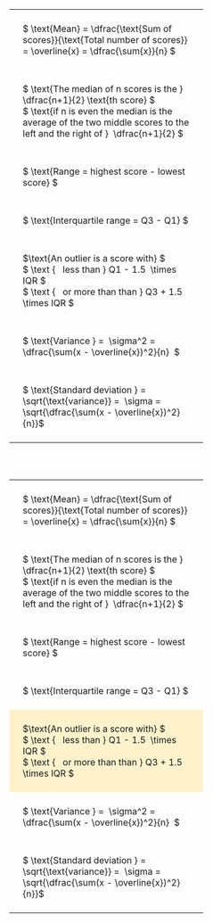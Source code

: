 ---
---

#  
<br>
<style type="text/css">
#T_ff322 th.col_heading {
  text-align: left;
  font-size: 1em;
}
#T_ff322 td {
  text-align: left;
  font-size: 1em;
  padding: 1.5em;
}
#T_ff322_row0_col0, #T_ff322_row1_col0, #T_ff322_row2_col0, #T_ff322_row3_col0, #T_ff322_row4_col0, #T_ff322_row5_col0, #T_ff322_row6_col0 {
  width: 300px;
  white-space: pre-wrap;
}
</style>
<table id="T_ff322">
  <thead>
  </thead>
  <tbody>
    <tr>
      <td id="T_ff322_row0_col0" class="data row0 col0" >$ \text{Mean} = \dfrac{\text{Sum of scores}}{\text{Total number of scores}} = \overline{x} = \dfrac{\sum{x}}{n} $</td>
    </tr>
    <tr>
      <td id="T_ff322_row1_col0" class="data row1 col0" >$ \text{The median of n scores is the } \dfrac{n+1}{2} \text{th score} $
$ \text{if n is even the median is the average of the two middle scores to the left and the right of }  \dfrac{n+1}{2} $</td>
    </tr>
    <tr>
      <td id="T_ff322_row2_col0" class="data row2 col0" >$ \text{Range = highest score - lowest score} $</td>
    </tr>
    <tr>
      <td id="T_ff322_row3_col0" class="data row3 col0" >$ \text{Interquartile range = Q3 - Q1} $</td>
    </tr>
    <tr>
      <td id="T_ff322_row4_col0" class="data row4 col0" >$\text{An outlier is a score with} $
$ \text {   less than } Q1 - 1.5  \times IQR $
$ \text {   or more than than } Q3 + 1.5  \times IQR $</td>
    </tr>
    <tr>
      <td id="T_ff322_row5_col0" class="data row5 col0" >$ \text{Variance } =  \sigma^2 = \dfrac{\sum(x - \overline{x})^2}{n}  $</td>
    </tr>
    <tr>
      <td id="T_ff322_row6_col0" class="data row6 col0" >$ \text{Standard deviation } = \sqrt{\text{variance}} =  \sigma = \sqrt{\dfrac{\sum(x - \overline{x})^2}{n}}$</td>
    </tr>
  </tbody>
</table>

<br><br>
<style type="text/css">
#T_e6c0e th.col_heading {
  text-align: left;
  font-size: 1em;
}
#T_e6c0e td {
  text-align: left;
  font-size: 1em;
  padding: 1.5em;
}
#T_e6c0e_row0_col0, #T_e6c0e_row1_col0, #T_e6c0e_row2_col0, #T_e6c0e_row3_col0, #T_e6c0e_row5_col0, #T_e6c0e_row6_col0 {
  width: 300px;
  white-space: pre-wrap;
}
#T_e6c0e_row4_col0 {
  width: 300px;
  background-color: rgba(255,194,10, 0.2);
  white-space: pre-wrap;
}
</style>
<table id="T_e6c0e">
  <thead>
  </thead>
  <tbody>
    <tr>
      <td id="T_e6c0e_row0_col0" class="data row0 col0" >$ \text{Mean} = \dfrac{\text{Sum of scores}}{\text{Total number of scores}} = \overline{x} = \dfrac{\sum{x}}{n} $</td>
    </tr>
    <tr>
      <td id="T_e6c0e_row1_col0" class="data row1 col0" >$ \text{The median of n scores is the } \dfrac{n+1}{2} \text{th score} $
$ \text{if n is even the median is the average of the two middle scores to the left and the right of }  \dfrac{n+1}{2} $</td>
    </tr>
    <tr>
      <td id="T_e6c0e_row2_col0" class="data row2 col0" >$ \text{Range = highest score - lowest score} $</td>
    </tr>
    <tr>
      <td id="T_e6c0e_row3_col0" class="data row3 col0" >$ \text{Interquartile range = Q3 - Q1} $</td>
    </tr>
    <tr>
      <td id="T_e6c0e_row4_col0" class="data row4 col0" >$\text{An outlier is a score with} $
$ \text {   less than } Q1 - 1.5  \times IQR $
$ \text {   or more than than } Q3 + 1.5  \times IQR $</td>
    </tr>
    <tr>
      <td id="T_e6c0e_row5_col0" class="data row5 col0" >$ \text{Variance } =  \sigma^2 = \dfrac{\sum(x - \overline{x})^2}{n}  $</td>
    </tr>
    <tr>
      <td id="T_e6c0e_row6_col0" class="data row6 col0" >$ \text{Standard deviation } = \sqrt{\text{variance}} =  \sigma = \sqrt{\dfrac{\sum(x - \overline{x})^2}{n}}$</td>
    </tr>
  </tbody>
</table>
